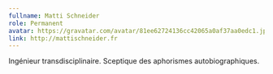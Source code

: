 ```yaml
---
fullname: Matti Schneider
role: Permanent
avatar: https://gravatar.com/avatar/81ee62724136cc42065a0af37aa0edc1.jpg?s=512
link: http://mattischneider.fr
---
```


Ingénieur transdisciplinaire. Sceptique des aphorismes autobiographiques.
